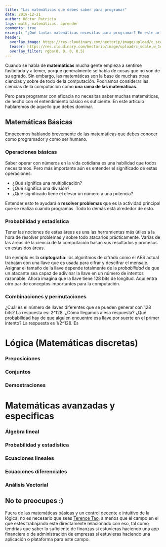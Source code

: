 ```yaml
---
title: "Las matemáticas que debes saber para programar"
date: 2019-12-21
author: Héctor Patricio
tags: math, matemáticas, aprender
comments: true
excerpt: "¿Qué tantas matemáticas necesitas para programar? En este artículo lo veremos."
header:
  overlay_image: https://res.cloudinary.com/hectorip/image/upload/c_scale,w_1440/v1576990677/franck-v-tOjIx_NyzFo-unsplash_iu91kg.jpg
  teaser: https://res.cloudinary.com/hectorip/image/upload/c_scale,w_1440/v1576990677/franck-v-tOjIx_NyzFo-unsplash_iu91kg.jpg
  overlay_filter: rgba(0, 0, 0, 0.5)
---
```


Cuando se habla de **matemáticas** mucha gente empieza a sentirse fastidiada y a temer, porque generalmente se habla de cosas que no son de su agrado. Sin embargo, las matemáticas son la base de muchas otras ciencias y sobre de todo de la computación. Podríamos considerar las ciencias de la computación como **una rama de las matemáticas**.

Pero para programar con eficacia no necesitas saber muchas matemáticas, de hecho con el entendimiento básico es suficiente. En este artículo hablaremos de aquello que debes dominar.

## Matemáticas Básicas

Empecemos hablando brevemente de las matemáticas que debes conocer como programador y como ser humano.

### Operaciones básicas

Saber operar con números en la vida cotidiana es una habilidad que todos necesitamos. Pero más importante aún es entender el significado de estas operaciones:

- ¿Qué significa una multiplicación?
- ¿Qué significa una división?
- ¿Qué significado tiene el elevar un número a una potencia?

Entender esto te ayudará a **resolver problemas** que es la actividad principal que se realiza cuando programas. Todo lo demás está alrededor de esto.

### Probabilidad y estadística

Tener las nociones de estas áreas es una las herramientas más útiles a la hora de resolver problemas y sobre todo atacarlos prácticamente. Varias de las áreas de la ciencia de la computación basan sus resultados y procesos en estas dos áreas.

Un ejemplo es la **criptografía**: los algoritmos de cifrado como el AES actual trabajan con una llave que es usada para cifrar y descifrar el mensaje. Asignar el tamaño de la llave depende totalmente de la _probabilidad_ de que un atacante sea capaz de adivinar la llave en un número de intentos razonable. Ahora imagina que la llave tiene 128 bits de longitud. Aquí entra otro par de conceptos importantes para la computación.

### Combinaciones y permutaciones

¿Cuál es el número de llaves diferentes que se pueden generar con 128 bits? La respuesta es: 2^128. ¿Cómo llegamos a esa respuesta?
¿Qué probabilidad hay de que alguien encuentre esa llave por suerte en el primer intento?
La respuesta es 1/2^128. Es

# Lógica (Matemáticas discretas)


### Preposiciones

### Conjuntos
### Demostraciones

# Matemáticas avanzadas y especificas

### Álgebra lineal
### Probabilidad y estadística
### Ecuaciones lineales
### Ecuaciones diferenciales
### Análisis Vectorial

## No te preocupes :)

Fuera de las matemáticas básicas y un control decente e intuitivo de la lógica, no es necesario que seas [Terence Tao](http://bit.ly/2StKLCz), a menos que el campo en el que estés trabajando esté directamente relacionado con eso, tal
como tendrías que saber lo suficiente de finanzas si estuvieras haciendo una app financiera o de administración de empresas si estuvieras haciendo una aplicación o plataforma para este campo.